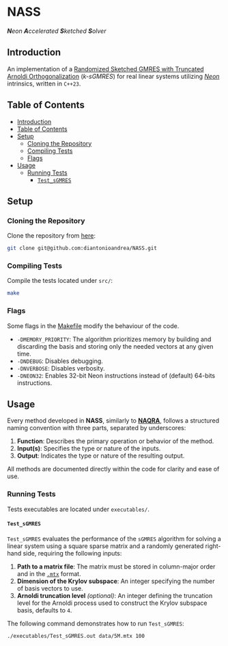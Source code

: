# NASS

_**N**eon **A**ccelerated **S**ketched **S**olver_

## Introduction

An implementation of a [Randomized Sketched GMRES with Truncated Arnoldi Orthogonalization](https://doi.org/10.48550/arXiv.2111.00113) (_k-sGMRES_) for real linear systems utilizing [_Neon_](https://developer.arm.com/Architectures/Neon) intrinsics, written in `C++23`.

## Table of Contents

- [Introduction](#introduction)
- [Table of Contents](#table-of-contents)
- [Setup](#setup)
    - [Cloning the Repository](#cloning-the-repository)
    - [Compiling Tests](#compiling-tests)
    - [Flags](#flags)
- [Usage](#usage)
    - [Running Tests](#running-tests)
        - [`Test_sGMRES`](#test_sgmres)

## Setup

### Cloning the Repository

Clone the repository from [here](https://github.com/diantonioandrea/NASS):

```bash
git clone git@github.com:diantonioandrea/NASS.git
```

### Compiling Tests

Compile the tests located under `src/`:

```bash
make
```

### Flags

Some flags in the [Makefile](./Makefile) modify the behaviour of the code.

- `-DMEMORY_PRIORITY`: The algorithm prioritizes memory by building and discarding the basis and storing only the needed vectors at any given time.
- `-DNDEBUG`: Disables debugging.
- `-DNVERBOSE`: Disables verbosity.
- `-DNEON32`: Enables 32-bit Neon instructions instead of (default) 64-bits instructions.

## Usage

Every method developed in **NASS**, similarly to [**NAQRA**](https://github.com/diantonioandrea/NAQRA), follows a structured naming convention with three parts, separated by underscores:

1. **Function**: Describes the primary operation or behavior of the method.
2. **Input(s)**: Specifies the type or nature of the inputs.
3. **Output**: Indicates the type or nature of the resulting output.

All methods are documented directly within the code for clarity and ease of use.

### Running Tests

Tests executables are located under `executables/`.

#### `Test_sGMRES`

`Test_sGMRES` evaluates the performance of the `sGMRES` algorithm for solving a linear system using a square sparse matrix and a randomly generated right-hand side, requiring the following inputs:

1. **Path to a matrix file**: The matrix must be stored in column-major order and in the [`.mtx`](https://math.nist.gov/MatrixMarket/formats.html#MMformat) format.
2. **Dimension of the Krylov subspace**: An integer specifying the number of basis vectors to use.
3. **Arnoldi truncation level** *(optional)*: An integer defining the truncation level for the Arnoldi process used to construct the Krylov subspace basis, defaults to `4`.

The following command demonstrates how to run `Test_sGMRES`:

```bash
./executables/Test_sGMRES.out data/5M.mtx 100